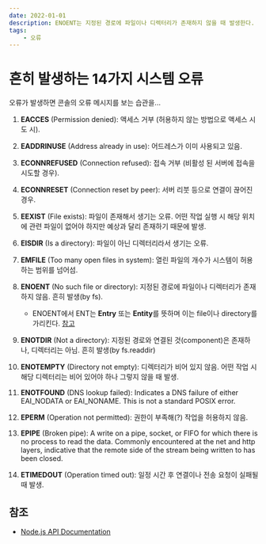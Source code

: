 ```yaml
---
date: 2022-01-01
description: ENOENT는 지정된 경로에 파일이나 디렉터리가 존재하지 않을 때 발생한다. ENOENT에서 ENT는 Entry 또는 Entity를 뜻하며 이는 file이나 directory를 가리킨다.
tags:
    - 오류
---
```


# 흔히 발생하는 14가지 시스템 오류

오류가 발생하면 콘솔의 오류 메시지를 보는 습관을...

1. **EACCES** (Permission denied): 액세스 거부 (허용하지 않는 방법으로 액세스 시도 시).

2. **EADDRINUSE** (Address already in use): 어드레스가 이미 사용되고 있음.

3. **ECONNREFUSED** (Connection refused): 접속 거부 (비활성 된 서버에 접속을 시도할 경우).

4. **ECONNRESET** (Connection reset by peer): 서버 리붓 등으로 연결이 끊어진 경우.

5. **EEXIST** (File exists): 파일이 존재해서 생기는 오류. 어떤 작업 실행 시 해당 위치에 관련 파일이 없어야 하지만 예상과 달리 존재하기 때문에 발생.

6. **EISDIR** (Is a directory): 파일이 아닌 디렉터리라서 생기는 오류.

7. **EMFILE** (Too many open files in system): 열린 파일의 개수가 시스템이 허용하는 범위를 넘어섬.

8. **ENOENT** (No such file or directory): 지정된 경로에 파일이나 디렉터리가 존재하지 않음. 흔히 발생(by fs).
    - ENOENT에서 ENT는 **Entry** 또는 **Entity**를 뜻하며 이는 file이나 directory를 가리킨다. [참고](https://stackoverflow.com/questions/19902828/why-does-enoent-mean-no-such-file-or-directory)

9. **ENOTDIR** (Not a directory): 지정된 경로와 연결된 것(component)은 존재하나, 디렉터리는 아님. 흔히 발생(by fs.readdir)

10. **ENOTEMPTY** (Directory not empty): 디렉터리가 비어 있지 않음. 어떤 작업 시 해당 디렉터리는 비어 있어야 하나 그렇지 않을 때 발생.

11. **ENOTFOUND** (DNS lookup failed): Indicates a DNS failure of either EAI_NODATA or EAI_NONAME. This is not a standard POSIX error.

12. **EPERM** (Operation not permitted): 권한이 부족해(?) 작업을 허용하지 않음.

13. **EPIPE** (Broken pipe): A write on a pipe, socket, or FIFO for which there is no process to read the data. Commonly encountered at the net and http layers, indicative that the remote side of the stream being written to has been closed.

14. **ETIMEDOUT** (Operation timed out): 일정 시간 후 연결이나 전송 요청이 실패될 때 발생.

## 참조

- [Node.js API Documentation](https://nodejs.org/dist/latest-v14.x/docs/api/all.html#errors_common_system_errors)
